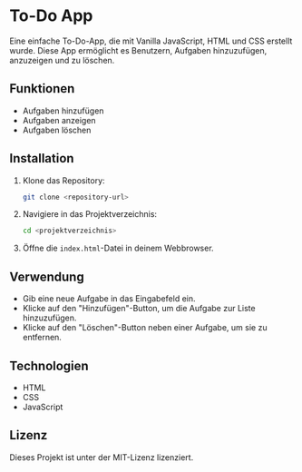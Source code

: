 # To-Do App

Eine einfache To-Do-App, die mit Vanilla JavaScript, HTML und CSS erstellt wurde. Diese App ermöglicht es Benutzern, Aufgaben hinzuzufügen, anzuzeigen und zu löschen.

## Funktionen

- Aufgaben hinzufügen
- Aufgaben anzeigen
- Aufgaben löschen

## Installation

1. Klone das Repository:
   ```bash
   git clone <repository-url>
   ```

2. Navigiere in das Projektverzeichnis:
   ```bash
   cd <projektverzeichnis>
   ```

3. Öffne die `index.html`-Datei in deinem Webbrowser.

## Verwendung

- Gib eine neue Aufgabe in das Eingabefeld ein.
- Klicke auf den "Hinzufügen"-Button, um die Aufgabe zur Liste hinzuzufügen.
- Klicke auf den "Löschen"-Button neben einer Aufgabe, um sie zu entfernen.

## Technologien

- HTML
- CSS
- JavaScript

## Lizenz

Dieses Projekt ist unter der MIT-Lizenz lizenziert.
